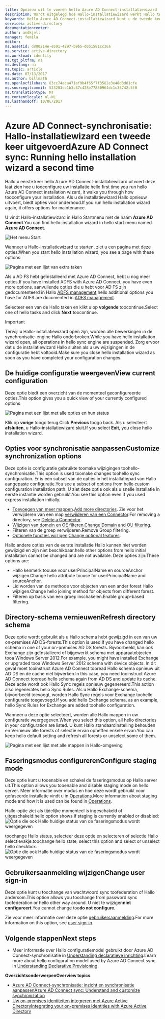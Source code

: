 ```yaml
---
title: Opnieuw uit te voeren hello Azure AD Connect-installatiewizard | Microsoft Docs
description: Wordt uitgelegd hoe Hallo-installatiewizard werkt Hallo tweede keer dat u deze uitvoert.
keywords: Hello Azure AD Connect-installatiewizard kunt u de tweede keer dat u het uitvoeren van onderhoud instellingen Hallo configureren
services: active-directory
documentationcenter: 
author: andkjell
manager: femila
editor: 
ms.assetid: d800214e-e591-4297-b9b5-d0b1581cc36a
ms.service: active-directory
ms.workload: identity
ms.tgt_pltfrm: na
ms.devlang: na
ms.topic: article
ms.date: 07/13/2017
ms.author: billmath
ms.openlocfilehash: 83cc74aca471ef9b4f65f7f3582e3e48d3d81cfe
ms.sourcegitcommit: 523283cc1b3c37c428e77850964dc1c33742c5f0
ms.translationtype: MT
ms.contentlocale: nl-NL
ms.lasthandoff: 10/06/2017
---
```

# <a name="azure-ad-connect-sync-running-hello-installation-wizard-a-second-time"></a><span data-ttu-id="65462-104">Azure AD Connect-synchronisatie: Hallo-installatiewizard een tweede keer uitgevoerd</span><span class="sxs-lookup"><span data-stu-id="65462-104">Azure AD Connect sync: Running hello installation wizard a second time</span></span>
<span data-ttu-id="65462-105">Hallo u eerste keer hello Azure AD Connect-installatiewizard uitvoert deze laat zien hoe u tooconfigure uw installatie.</span><span class="sxs-lookup"><span data-stu-id="65462-105">hello first time you run hello Azure AD Connect installation wizard, it walks you through how tooconfigure your installation.</span></span> <span data-ttu-id="65462-106">Als u de installatiewizard Hallo opnieuw uitvoert, biedt opties voor onderhoud.</span><span class="sxs-lookup"><span data-stu-id="65462-106">If you run hello installation wizard again, it offers options for maintenance.</span></span>

<span data-ttu-id="65462-107">U vindt Hallo-installatiewizard in Hallo Startmenu met de naam **Azure AD Connect**.</span><span class="sxs-lookup"><span data-stu-id="65462-107">You can find hello installation wizard in hello start menu named **Azure AD Connect**.</span></span>

![Het menu Start](./media/active-directory-aadconnectsync-installation-wizard/startmenu.png)

<span data-ttu-id="65462-109">Wanneer u Hallo-installatiewizard te starten, ziet u een pagina met deze opties:</span><span class="sxs-lookup"><span data-stu-id="65462-109">When you start hello installation wizard, you see a page with these options:</span></span>

![Pagina met een lijst van extra taken](./media/active-directory-aadconnectsync-installation-wizard/additionaltasks.png)

<span data-ttu-id="65462-111">Als u AD FS hebt geïnstalleerd met Azure AD Connect, hebt u nog meer opties.</span><span class="sxs-lookup"><span data-stu-id="65462-111">If you have installed ADFS with Azure AD Connect, you have even more options.</span></span> <span data-ttu-id="65462-112">aanvullende opties die u hebt voor AD FS zijn gedocumenteerd in Hallo [ADFS management](active-directory-aadconnect-federation-management.md#manage-ad-fs).</span><span class="sxs-lookup"><span data-stu-id="65462-112">hello additional options you have for ADFS are documented in [ADFS management](active-directory-aadconnect-federation-management.md#manage-ad-fs).</span></span>

<span data-ttu-id="65462-113">Selecteer een van de Hallo taken en klikt u op **volgende** toocontinue.</span><span class="sxs-lookup"><span data-stu-id="65462-113">Select one of hello tasks and click **Next** toocontinue.</span></span>

> [!IMPORTANT]
> <span data-ttu-id="65462-114">Terwijl u Hallo-installatiewizard open zijn, worden alle bewerkingen in de synchronisatie-engine Hallo onderbroken.</span><span class="sxs-lookup"><span data-stu-id="65462-114">While you have hello installation wizard open, all operations in hello sync engine are suspended.</span></span> <span data-ttu-id="65462-115">Zorg ervoor dat u de installatiewizard Hallo sluiten als u uw wijzigingen in de configuratie hebt voltooid.</span><span class="sxs-lookup"><span data-stu-id="65462-115">Make sure you close hello installation wizard as soon as you have completed your configuration changes.</span></span>
>
>

## <a name="view-current-configuration"></a><span data-ttu-id="65462-116">De huidige configuratie weergeven</span><span class="sxs-lookup"><span data-stu-id="65462-116">View current configuration</span></span>
<span data-ttu-id="65462-117">Deze optie biedt een overzicht van de momenteel geconfigureerde opties.</span><span class="sxs-lookup"><span data-stu-id="65462-117">This option gives you a quick view of your currently configured options.</span></span>

![Pagina met een lijst met alle opties en hun status](./media/active-directory-aadconnectsync-installation-wizard/viewconfig.png)

<span data-ttu-id="65462-119">Klik op **vorige** toogo terug.</span><span class="sxs-lookup"><span data-stu-id="65462-119">Click **Previous** toogo back.</span></span> <span data-ttu-id="65462-120">Als u selecteert **afsluiten**, u Hallo-installatiewizard sluit.</span><span class="sxs-lookup"><span data-stu-id="65462-120">If you select **Exit**, you close hello installation wizard.</span></span>

## <a name="customize-synchronization-options"></a><span data-ttu-id="65462-121">Opties voor synchronisatie aanpassen</span><span class="sxs-lookup"><span data-stu-id="65462-121">Customize synchronization options</span></span>
<span data-ttu-id="65462-122">Deze optie is configuratie gebruikte toomake wijzigingen toohello-synchronisatie.</span><span class="sxs-lookup"><span data-stu-id="65462-122">This option is used toomake changes toohello sync configuration.</span></span> <span data-ttu-id="65462-123">Er is een subset van de opties in het installatiepad van Hallo aangepaste configuratie.</span><span class="sxs-lookup"><span data-stu-id="65462-123">You see a subset of options from hello custom configuration installation path.</span></span> <span data-ttu-id="65462-124">U ziet deze optie ook als u snelle installatie in eerste instantie worden gebruikt.</span><span class="sxs-lookup"><span data-stu-id="65462-124">You see this option even if you used express installation initially.</span></span>

* <span data-ttu-id="65462-125">[Toevoegen van meer mappen](active-directory-aadconnect-get-started-custom.md#connect-your-directories).</span><span class="sxs-lookup"><span data-stu-id="65462-125">[Add more directories](active-directory-aadconnect-get-started-custom.md#connect-your-directories).</span></span> <span data-ttu-id="65462-126">Zie voor het verwijderen van een map [verwijderen van een Connector](active-directory-aadconnectsync-service-manager-ui-connectors.md#delete).</span><span class="sxs-lookup"><span data-stu-id="65462-126">For removing a directory, see [Delete a Connector](active-directory-aadconnectsync-service-manager-ui-connectors.md#delete).</span></span>
* <span data-ttu-id="65462-127">[Wijzigen van domein en OE filteren](active-directory-aadconnect-get-started-custom.md#domain-and-ou-filtering).</span><span class="sxs-lookup"><span data-stu-id="65462-127">[Change Domain and OU filtering](active-directory-aadconnect-get-started-custom.md#domain-and-ou-filtering).</span></span>
* <span data-ttu-id="65462-128">Filteren van de groep verwijderen.</span><span class="sxs-lookup"><span data-stu-id="65462-128">Remove Group filtering.</span></span>
* <span data-ttu-id="65462-129">[Optionele functies wijzigen](active-directory-aadconnect-get-started-custom.md#optional-features).</span><span class="sxs-lookup"><span data-stu-id="65462-129">[Change optional features](active-directory-aadconnect-get-started-custom.md#optional-features).</span></span>

<span data-ttu-id="65462-130">Hallo andere opties van de eerste installatie Hallo kunnen niet worden gewijzigd en zijn niet beschikbaar.</span><span class="sxs-lookup"><span data-stu-id="65462-130">hello other options from hello initial installation cannot be changed and are not available.</span></span> <span data-ttu-id="65462-131">Deze opties zijn:</span><span class="sxs-lookup"><span data-stu-id="65462-131">These options are:</span></span>

* <span data-ttu-id="65462-132">Hallo kenmerk toouse voor userPrincipalName en sourceAnchor wijzigen.</span><span class="sxs-lookup"><span data-stu-id="65462-132">Change hello attribute toouse for userPrincipalName and sourceAnchor.</span></span>
* <span data-ttu-id="65462-133">Lid worden van de methode voor objecten van een ander forest Hallo wijzigen.</span><span class="sxs-lookup"><span data-stu-id="65462-133">Change hello joining method for objects from different forest.</span></span>
* <span data-ttu-id="65462-134">Filteren op basis van een groep inschakelen.</span><span class="sxs-lookup"><span data-stu-id="65462-134">Enable group-based filtering.</span></span>

## <a name="refresh-directory-schema"></a><span data-ttu-id="65462-135">Directory-schema vernieuwen</span><span class="sxs-lookup"><span data-stu-id="65462-135">Refresh directory schema</span></span>
<span data-ttu-id="65462-136">Deze optie wordt gebruikt als u Hallo schema hebt gewijzigd in een van uw on-premises AD DS-forests.</span><span class="sxs-lookup"><span data-stu-id="65462-136">This option is used if you have changed hello schema in one of your on-premises AD DS forests.</span></span> <span data-ttu-id="65462-137">Bijvoorbeeld, kan ook Exchange zijn geïnstalleerd of bijgewerkt schema met apparaatobjecten tooa Windows Server 2012.</span><span class="sxs-lookup"><span data-stu-id="65462-137">For example, you might have installed Exchange or upgraded tooa Windows Server 2012 schema with device objects.</span></span> <span data-ttu-id="65462-138">In dit geval moet tooinstruct Azure AD Connect tooread Hallo schema opnieuw uit AD DS en de cache niet bijwerken.</span><span class="sxs-lookup"><span data-stu-id="65462-138">In this case, you need tooinstruct Azure AD Connect tooread hello schema again from AD DS and update its cache.</span></span> <span data-ttu-id="65462-139">Deze actie wordt ook Hallo Sync regels opnieuw gegenereerd.</span><span class="sxs-lookup"><span data-stu-id="65462-139">This action also regenerates hello Sync Rules.</span></span> <span data-ttu-id="65462-140">Als u Hallo Exchange-schema, bijvoorbeeld toevoegt, worden Hallo Sync regels voor Exchange toohello configuratie toegevoegd.</span><span class="sxs-lookup"><span data-stu-id="65462-140">If you add hello Exchange schema, as an example, hello Sync Rules for Exchange are added toohello configuration.</span></span>

<span data-ttu-id="65462-141">Wanneer u deze optie selecteert, worden alle Hallo mappen in uw configuratie weergegeven.</span><span class="sxs-lookup"><span data-stu-id="65462-141">When you select this option, all hello directories in your configuration are listed.</span></span> <span data-ttu-id="65462-142">U kunt Hallo standaardinstelling behouden en Vernieuw alle forests of selectie ervan opheffen enkele ervan.</span><span class="sxs-lookup"><span data-stu-id="65462-142">You can keep hello default setting and refresh all forests or unselect some of them.</span></span>

![Pagina met een lijst met alle mappen in Hallo-omgeving](./media/active-directory-aadconnectsync-installation-wizard/refreshschema.png)

## <a name="configure-staging-mode"></a><span data-ttu-id="65462-144">Faseringsmodus configureren</span><span class="sxs-lookup"><span data-stu-id="65462-144">Configure staging mode</span></span>
<span data-ttu-id="65462-145">Deze optie kunt u tooenable en schakel de faseringsmodus op Hallo server uit.</span><span class="sxs-lookup"><span data-stu-id="65462-145">This option allows you tooenable and disable staging mode on hello server.</span></span> <span data-ttu-id="65462-146">Meer informatie over modus en hoe deze wordt gebruikt voor gefaseerde installatie vindt u in [Operations](active-directory-aadconnectsync-operations.md#staging-mode).</span><span class="sxs-lookup"><span data-stu-id="65462-146">More information about staging mode and how it is used can be found in [Operations](active-directory-aadconnectsync-operations.md#staging-mode).</span></span>

<span data-ttu-id="65462-147">Hallo-optie ziet als tijdelijke momenteel is ingeschakeld of uitgeschakeld:</span><span class="sxs-lookup"><span data-stu-id="65462-147">hello option shows if staging is currently enabled or disabled:</span></span>  
![Optie die ook Hallo huidige status van de faseringsmodus wordt weergegeven](./media/active-directory-aadconnectsync-installation-wizard/stagingmodecurrentstate.png)

<span data-ttu-id="65462-149">toochange Hallo status, selecteer deze optie en selecteren of selectie Hallo selectievakje.</span><span class="sxs-lookup"><span data-stu-id="65462-149">toochange hello state, select this option and select or unselect hello checkbox.</span></span>  
![Optie die ook Hallo huidige status van de faseringsmodus wordt weergegeven](./media/active-directory-aadconnectsync-installation-wizard/stagingmodeenable.png)

## <a name="change-user-sign-in"></a><span data-ttu-id="65462-151">Gebruikersaanmelding wijzigen</span><span class="sxs-lookup"><span data-stu-id="65462-151">Change user sign-in</span></span>
<span data-ttu-id="65462-152">Deze optie kunt u toochange van wachtwoord sync toofederation of Hallo andersom.</span><span class="sxs-lookup"><span data-stu-id="65462-152">This option allows you toochange from password sync toofederation or hello other way around.</span></span> <span data-ttu-id="65462-153">U niet te wijzigen**niet configureert**.</span><span class="sxs-lookup"><span data-stu-id="65462-153">You cannot change too**do not configure**.</span></span>

<span data-ttu-id="65462-154">Zie voor meer informatie over deze optie [gebruikersaanmelding](active-directory-aadconnect-user-signin.md#changing-the-user-sign-in-method).</span><span class="sxs-lookup"><span data-stu-id="65462-154">For more information on this option, see [user sign-in](active-directory-aadconnect-user-signin.md#changing-the-user-sign-in-method).</span></span>

## <a name="next-steps"></a><span data-ttu-id="65462-155">Volgende stappen</span><span class="sxs-lookup"><span data-stu-id="65462-155">Next steps</span></span>
* <span data-ttu-id="65462-156">Meer informatie over Hallo configuratiemodel gebruikt door Azure AD Connect-synchronisatie in [Understanding declaratieve inrichting](active-directory-aadconnectsync-understanding-declarative-provisioning.md).</span><span class="sxs-lookup"><span data-stu-id="65462-156">Learn more about hello configuration model used by Azure AD Connect sync in [Understanding Declarative Provisioning](active-directory-aadconnectsync-understanding-declarative-provisioning.md).</span></span>

<span data-ttu-id="65462-157">**Overzichtsonderwerpen**</span><span class="sxs-lookup"><span data-stu-id="65462-157">**Overview topics**</span></span>

* [<span data-ttu-id="65462-158">Azure AD Connect-synchronisatie: inzicht en synchronisatie aanpassen</span><span class="sxs-lookup"><span data-stu-id="65462-158">Azure AD Connect sync: Understand and customize synchronization</span></span>](active-directory-aadconnectsync-whatis.md)
* [<span data-ttu-id="65462-159">Uw on-premises identiteiten integreren met Azure Active Directory</span><span class="sxs-lookup"><span data-stu-id="65462-159">Integrating your on-premises identities with Azure Active Directory</span></span>](active-directory-aadconnect.md)
